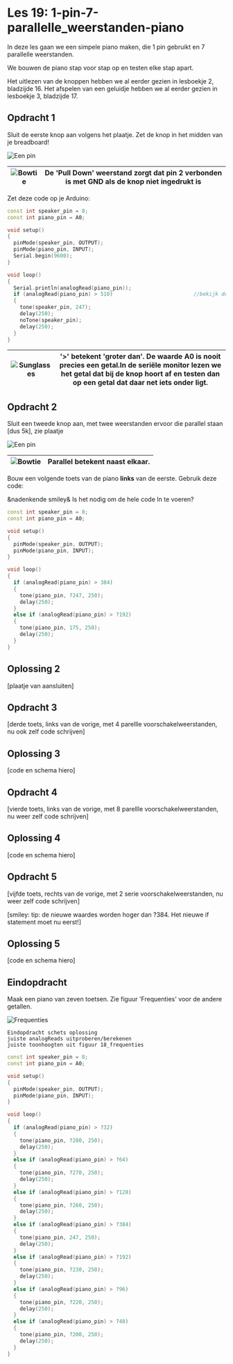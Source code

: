 # Les 19: 1-pin-7-parallelle_weerstanden-piano

In deze les gaan we een simpele piano maken, die 1 pin gebruikt en 7 parallelle weerstanden.

We bouwen de piano stap voor stap op en testen elke stap apart.

Het uitlezen van de knoppen hebben we al eerder gezien in lesboekje 2, bladzijde 16.
Het afspelen van een geluidje hebben we al eerder gezien in lesboekje 3, bladzijde 17.

## Opdracht 1

Sluit de eerste knop aan volgens het plaatje. Zet de knop in het midden van je breadboard!

![Een pin](19_fig_1_bb.png)

![Bowtie](EmojiSunglasses.png) | De 'Pull Down' weerstand zorgt dat pin 2 verbonden is met GND als de knop niet ingedrukt is
:-------------:|:----------------------------------------: 

Zet deze code op je Arduino:

```c++
const int speaker_pin = 8;
const int piano_pin = A0;

void setup()
{
  pinMode(speaker_pin, OUTPUT);
  pinMode(piano_pin, INPUT);
  Serial.begin(9600);
}

void loop()
{
  Serial.println(analogRead(piano_pin));
  if (analogRead(piano_pin) > 510)                          //bekijk de Seriële monitor !!
  {
    tone(speaker_pin, 247);
    delay(250);
    noTone(speaker_pin);
    delay(250);
  }
}
```

![Sunglasses](EmojiSunglasses.png) | '>' betekent 'groter dan'. De waarde A0 is nooit precies een getal.In de seriële monitor lezen we het getal dat bij de knop hoort af en testen  dan op een getal dat daar net iets onder ligt.
:-------------:|:----------------------------------------: 


## Opdracht 2

Sluit een tweede knop aan, met twee weerstanden ervoor die parallel staan [dus 5k], zie plaatje


![Een pin](19_fig_2_bb.png)

![Bowtie](EmojiSunglasses.png) | Parallel betekent naast elkaar. 
:-------------:|:----------------------------------------: 

Bouw een volgende toets van de piano **links** van de eerste. Gebruik deze code:

&nadenkende smiley& Is het nodig om de hele code In te voeren?

```c++
const int speaker_pin = 8;
const int piano_pin = A0;

void setup()
{
  pinMode(speaker_pin, OUTPUT);
  pinMode(piano_pin, INPUT);
}

void loop()
{
  if (analogRead(piano_pin) > 384)
  {
    tone(piano_pin, ?247, 250);
    delay(250);
  }
  else if (analogRead(piano_pin) > ?192)
  {
    tone(piano_pin, 175, 250);
    delay(250);
  }
}
```

## Oplossing 2

[plaatje van aansluiten]

## Opdracht 3

[derde toets, links van de vorige, met 4 parellle voorschakelweerstanden, nu ook zelf code schrijven]

## Oplossing 3

[code en schema hiero]

## Opdracht 4

[vierde toets, links van de vorige, met 8 parellle voorschakelweerstanden, nu weer zelf code schrijven]

## Oplossing 4

[code en schema hiero]

## Opdracht 5

[vijfde toets, rechts van de vorige, met 2 serie voorschakelweerstanden, nu weer zelf code schrijven]

[smiley: tip: de nieuwe waardes worden hoger dan ?384. Het nieuwe if statement moet nu eerst!]

## Oplossing 5

[code en schema hiero]

## Eindopdracht

Maak een piano van zeven toetsen. Zie figuur 'Frequenties' voor de andere getallen.

![Frequenties](18_frequenties.png)

```
Eindopdracht schets oplossing
juiste analogReads uitproberen/berekenen
juiste toonhoogten uit figuur 18_frequenties
```

```c++
const int speaker_pin = 8;
const int piano_pin = A0;

void setup()
{
  pinMode(speaker_pin, OUTPUT);
  pinMode(piano_pin, INPUT);
}

void loop()
{
  if (analogRead(piano_pin) > ?32)
  {
    tone(piano_pin, ?280, 250); 
    delay(250);
  }
  else if (analogRead(piano_pin) > ?64)
  {
    tone(piano_pin, ?270, 250); 
    delay(250);
  }
  else if (analogRead(piano_pin) > ?128)
  {
    tone(piano_pin, ?260, 250); 
    delay(250);
  }
  else if (analogRead(piano_pin) > ?384)
  {
    tone(piano_pin, 247, 250); 
    delay(250);
  }
  else if (analogRead(piano_pin) > ?192)
  {
    tone(piano_pin, ?230, 250);
    delay(250);
  }
  else if (analogRead(piano_pin) > ?96)
  {
    tone(piano_pin, ?220, 250);
    delay(250);
  }
  else if (analogRead(piano_pin) > ?48) 
  {
    tone(piano_pin, ?200, 250);
    delay(250);
  }
}
```
